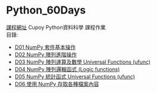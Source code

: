 # Python_60Days
[課程網址](https://www.cupoy.com/marathon/00000174C4BC1B93000000016375706F795F70726572656C656173654355)
Cupoy Python資料科學 課程作業  
目錄:
* [D01 NumPy 套件基本操作](https://github.com/aclich/Python_60Days/tree/main/D01) </br>
* [D02 NumPy 陣列進階操作](https://github.com/aclich/Python_60Days/tree/main/D02) </br>
* [D03 NumPy 陣列運算及數學 Universal Functions (ufunc)](https://github.com/aclich/Python_60Days/tree/main/D03) </br>
* [D04 NumPy 陣列邏輯函式 (Logic functions)](https://github.com/aclich/Python_60Days/tree/main/D04) </br>
* [D05 NumPy 統計函式 Universal Functions (ufunc)](https://github.com/aclich/Python_60Days/tree/main/D05) </br>
* [D06 使用 NumPy 存取各種檔案內容](https://github.com/aclich/Python_60Days/tree/main/D06) </br>